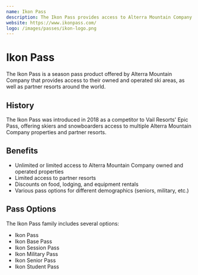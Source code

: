 ```yaml
---
name: Ikon Pass
description: The Ikon Pass provides access to Alterra Mountain Company's owned and operated ski areas, as well as partner resorts.
website: https://www.ikonpass.com/
logo: /images/passes/ikon-logo.png
---
```


# Ikon Pass

The Ikon Pass is a season pass product offered by Alterra Mountain Company that provides access to their owned and operated ski areas, as well as partner resorts around the world.

## History

The Ikon Pass was introduced in 2018 as a competitor to Vail Resorts' Epic Pass, offering skiers and snowboarders access to multiple Alterra Mountain Company properties and partner resorts.

## Benefits

- Unlimited or limited access to Alterra Mountain Company owned and operated properties
- Limited access to partner resorts
- Discounts on food, lodging, and equipment rentals
- Various pass options for different demographics (seniors, military, etc.)

## Pass Options

The Ikon Pass family includes several options:
- Ikon Pass
- Ikon Base Pass
- Ikon Session Pass
- Ikon Military Pass
- Ikon Senior Pass
- Ikon Student Pass